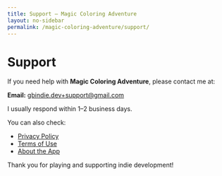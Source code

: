 ```yaml
---
title: Support – Magic Coloring Adventure
layout: no-sidebar
permalink: /magic-coloring-adventure/support/
---
```


# Support

If you need help with **Magic Coloring Adventure**, please contact me at:

**Email:** [gbindie.dev+support@gmail.com](mailto:gbindie.dev+support@gmail.com)

I usually respond within 1–2 business days.

You can also check:
- [Privacy Policy](../privacy-policy)
- [Terms of Use](../terms)
- [About the App](../about)

Thank you for playing and supporting indie development!
